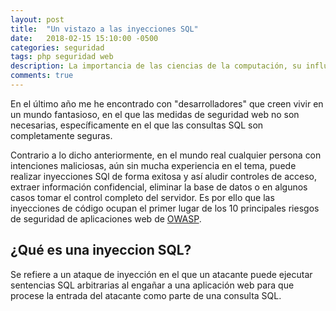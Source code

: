 ```yaml
---
layout: post
title:  "Un vistazo a las inyecciones SQL"
date:   2018-02-15 15:10:00 -0500
categories: seguridad
tags: php seguridad web
description: La importancia de las ciencias de la computación, su influencia en el mundo moderno y todas sus áreas de estudio
comments: true
---
```

En el último año me he encontrado con "desarrolladores" que creen vivir en un mundo fantasioso, en el que las medidas de seguridad web no son necesarias, específicamente en el que las consultas SQL son completamente seguras.

Contrario a lo dicho anteriormente, en el mundo real cualquier persona con intenciones maliciosas, aún sin mucha experiencia en el tema, puede realizar inyecciones SQl de forma exitosa y así aludir controles de acceso, extraer información confidencial, eliminar la base de datos o en algunos casos tomar el control completo del servidor. Es por ello que las inyecciones de código ocupan el primer lugar de los 10 principales riesgos de seguridad de aplicaciones web de [OWASP](https://www.owasp.org/index.php/Category:OWASP_Top_Ten_Project "Más sobre el OWASP Top 10").

## ¿Qué es una inyeccion SQL?

Se refiere a un ataque de inyección en el que un atacante puede ejecutar sentencias SQL arbitrarias al engañar a una aplicación web para que procese la entrada del atacante como parte de una consulta SQL.
